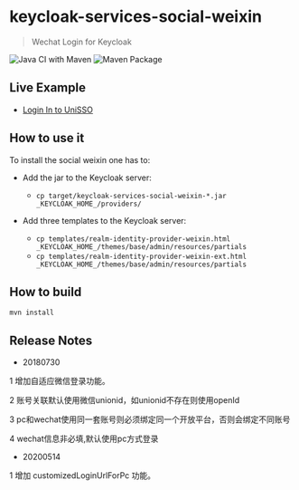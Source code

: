 # keycloak-services-social-weixin

> Wechat Login for Keycloak

![Java CI with Maven](https://github.com/Jeff-Tian/keycloak-services-social-weixin/workflows/Java%20CI%20with%20Maven/badge.svg)
![Maven Package](https://github.com/Jeff-Tian/keycloak-services-social-weixin/workflows/Maven%20Package/badge.svg)

## Live Example

- [Login In to UniSSO](https://keycloak.jiwai.win/auth/realms/UniHeart/protocol/openid-connect/auth?response_type=code&redirect_uri=http%3A%2F%2Fsso.jiwai.win%2Fkeycloak%2Flogin&client_id=UniHeart-Client-Local-3000)

## How to use it

To install the social weixin one has to:

* Add the jar to the Keycloak server:
  * `cp target/keycloak-services-social-weixin-*.jar _KEYCLOAK_HOME_/providers/`

* Add three templates to the Keycloak server:
  * `cp templates/realm-identity-provider-weixin.html _KEYCLOAK_HOME_/themes/base/admin/resources/partials`
  * `cp templates/realm-identity-provider-weixin-ext.html _KEYCLOAK_HOME_/themes/base/admin/resources/partials`
  
## How to build

```shell script
mvn install
```

## Release Notes

* 20180730

1 增加自适应微信登录功能。

2 账号关联默认使用微信unionid，如unionid不存在则使用openId

3 pc和wechat使用同一套账号则必须绑定同一个开放平台，否则会绑定不同账号

4 wechat信息非必填,默认使用pc方式登录

* 20200514

1 增加 customizedLoginUrlForPc 功能。